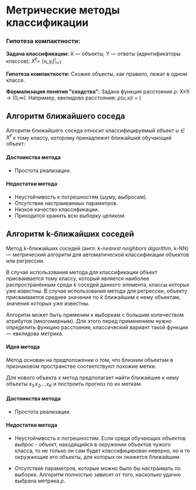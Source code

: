 
# Метрические методы классификации

### Гипотеза компактности: 

**Задача классификации:** Х — объекты, Y — ответы (идентификаторы классов);
*X<sup>ℓ*= (x<sub>i</sub>,y<sub>i</sub>)<sup>l</sup><sub>i=1</sub>
 
 **Гипотеза компактности:** Схожие объекты, как правило, лежат в одном классе.
 
 **Формализация понятия "сходства":** Задана функция расстояния ρ: X×X → (0,∞). Например, евклидово расстояние: *ρ(u,xi)* = (
 
 
## Алгоритм ближайшего соседа

Алгоритм ближайшего соседа относит классифицируемый объект *u ∈ X<sup>ℓ* к тому классу, которому принадлежит ближайший обучающий объект: 
  
#### Достоинства метода

* Простота реализации.

#### Недостатки метода

* Неустойчивость к погрешностям (шуму, выбросам).
* Отсутствие настраиваемых параметров.
* Низкое качество классификации.
* Приходится хранить всю выборку целиком.

## Алгоритм k-ближайших соседей

Метод *k*-ближайших соседей (англ. *k-nearest neighbors algorithm*, k-NN) — метрический алгоритм для автоматической классификации объектов или регрессии.

В случае использования метода для классификации объект присваивается тому классу, который является наиболее распространённым среди *k* соседей данного элемента, классы которых уже известны. В случае использования метода для регрессии, объекту присваивается среднее значение по *k* ближайшим к нему объектам, значения которых уже известны.

Алгоритм может быть применим к выборкам с большим количеством атрибутов (многомерным). Для этого перед применением нужно определить функцию расстояния; классический вариант такой функции — евклидова метрика.

####  Идея метода

Метод основан на предположении о том, что близким объектам в признаковом пространстве соответствуют похожие метки.

Для нового объекта *x* метод предполагает найти ближайшие к нему объекты *x<sub>1</sub>,x<sub>2</sub>,...x<sub>K</sub>* и построить прогноз по их меткам.

#### Достоинства метода

* Простота реализации.

#### Недостатки метода

* Неустойчивость к погрешностям. Если среди обучающих объектов *выброс* - объект, находящийся в окружении объектов чужого класса, то не только он сам будет классифицирован неверно, но и те окружающие его объекты, для которых он окажется ближайшим.

* Отсутствие параметров, которые можно было бы настраивать по выборке. Алгоритм полностью зависит от того, насколько удачно выбрана метрика *ρ*.


